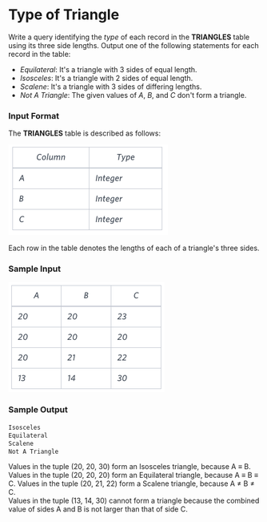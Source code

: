 ﻿# Type of Triangle
Write a query identifying the *type* of each record in the **TRIANGLES** table using its three side lengths. Output one of the following statements for each record in the table:
 - *Equilateral*: It's a triangle with 3 sides of equal length.
 - *Isosceles*: It's a triangle with 2 sides of equal length.
 - *Scalene*: It's a triangle with 3 sides of differing lengths.
 - *Not A Triangle*: The given values of *A*, *B*, and *C* don't form a triangle.
### Input Format
The **TRIANGLES** table is described as follows:

![TRIANGLES Table](image1.png)

Each row in the table denotes the lengths of each of a triangle's three sides.
### Sample Input

![Employee Table](image2.png)
### Sample Output
```
Isosceles
Equilateral
Scalene
Not A Triangle
```
Values in the tuple (20, 20, 30) form an Isosceles triangle, because A ≡ B.  
Values in the tuple (20, 20, 20) form an Equilateral triangle, because A ≡ B ≡ C. Values in the tuple (20, 21, 22) form a Scalene triangle, because A ≠ B ≠ C.  
Values in the tuple (13, 14, 30) cannot form a triangle because the combined value of sides A and B is not larger than that of side C.